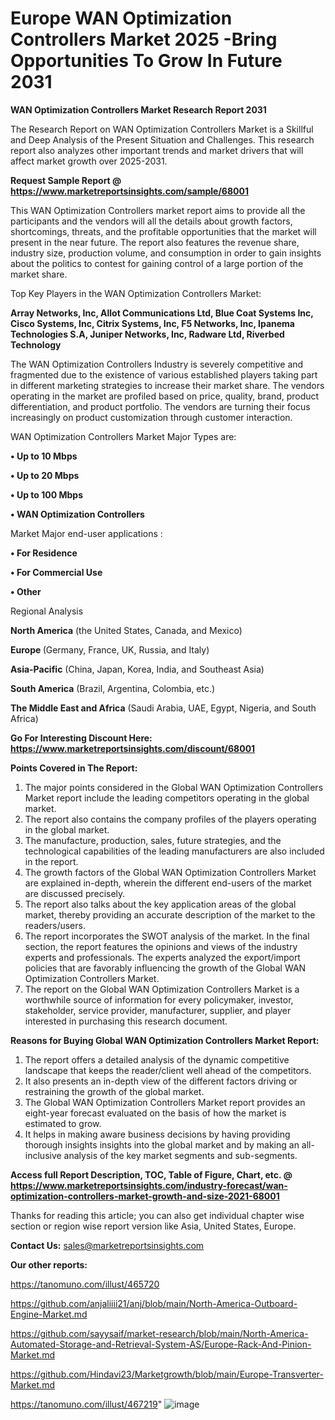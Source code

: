 # Europe WAN Optimization Controllers Market 2025 -Bring Opportunities To Grow In Future 2031

<strong>WAN Optimization Controllers Market Research Report 2031</strong>

The Research Report on WAN Optimization Controllers Market is a Skillful and Deep Analysis of the Present Situation and Challenges. This research report also analyzes other important trends and market drivers that will affect market growth over 2025-2031.

<strong>Request Sample Report @ <a href=https://www.marketreportsinsights.com/sample/68001>https://www.marketreportsinsights.com/sample/68001</a></strong>

This WAN Optimization Controllers market report aims to provide all the participants and the vendors will all the details about growth factors, shortcomings, threats, and the profitable opportunities that the market will present in the near future. The report also features the revenue share, industry size, production volume, and consumption in order to gain insights about the politics to contest for gaining control of a large portion of the market share.

Top Key Players in the WAN Optimization Controllers Market:

<strong>Array Networks, Inc, Allot Communications Ltd, Blue Coat Systems Inc, Cisco Systems, Inc, Citrix Systems, Inc, F5 Networks, Inc, Ipanema Technologies S.A, Juniper Networks, Inc, Radware Ltd, Riverbed Technology</strong>

The WAN Optimization Controllers Industry is severely competitive and fragmented due to the existence of various established players taking part in different marketing strategies to increase their market share. The vendors operating in the market are profiled based on price, quality, brand, product differentiation, and product portfolio. The vendors are turning their focus increasingly on product customization through customer interaction.

WAN Optimization Controllers Market Major Types are:

<strong>• Up to 10 Mbps

• Up to 20 Mbps

• Up to 100 Mbps

• WAN Optimization Controllers</strong>

Market Major end-user applications :

<strong>• For Residence

• For Commercial Use

• Other</strong>

Regional Analysis

</u><strong><b>North America</b></strong> (the United States, Canada, and Mexico)

<strong><b>Europe </b></strong>(Germany, France, UK, Russia, and Italy)

<strong><b>Asia-Pacific</b></strong> (China, Japan, Korea, India, and Southeast Asia)

<strong><b>South America</b></strong> (Brazil, Argentina, Colombia, etc.)

<strong><b>The Middle East and Africa</b></strong> (Saudi Arabia, UAE, Egypt, Nigeria, and South Africa)

<strong>Go For Interesting Discount Here: <a href=https://www.marketreportsinsights.com/discount/68001>https://www.marketreportsinsights.com/discount/68001</a></strong>

<strong>Points Covered in The Report:</strong>
<ol>
  <li>The major points considered in the Global WAN Optimization Controllers Market report include the leading competitors operating in the global market.</li>
  <li>The report also contains the company profiles of the players operating in the global market.</li>
  <li>The manufacture, production, sales, future strategies, and the technological capabilities of the leading manufacturers are also included in the report.</li>
  <li>The growth factors of the Global WAN Optimization Controllers Market are explained in-depth, wherein the different end-users of the market are discussed precisely.</li>
  <li>The report also talks about the key application areas of the global market, thereby providing an accurate description of the market to the readers/users.</li>
  <li>The report incorporates the SWOT analysis of the market. In the final section, the report features the opinions and views of the industry experts and professionals. The experts analyzed the export/import policies that are favorably influencing the growth of the Global WAN Optimization Controllers Market.</li>
  <li>The report on the Global WAN Optimization Controllers Market is a worthwhile source of information for every policymaker, investor, stakeholder, service provider, manufacturer, supplier, and player interested in purchasing this research document.</li>
</ol>
<strong>Reasons for Buying Global WAN Optimization Controllers Market Report:</strong>

<ol>
  <li>The report offers a detailed analysis of the dynamic competitive landscape that keeps the reader/client well ahead of the competitors.</li>
  <li>It also presents an in-depth view of the different factors driving or restraining the growth of the global market.</li>
  <li>The Global WAN Optimization Controllers Market report provides an eight-year forecast evaluated on the basis of how the market is estimated to grow.</li>
  <li>It helps in making aware business decisions by having providing thorough insights insights into the global market and by making an all-inclusive analysis of the key market segments and sub-segments.</li>
</ol>
<strong>Access full Report Description, TOC, Table of Figure, Chart, etc. @ <a href=https://www.marketreportsinsights.com/industry-forecast/wan-optimization-controllers-market-growth-and-size-2021-68001>https://www.marketreportsinsights.com/industry-forecast/wan-optimization-controllers-market-growth-and-size-2021-68001</a></strong>


Thanks for reading this article; you can also get individual chapter wise section or region wise report version like Asia, United States, Europe.

<strong>Contact Us:</strong>
sales@marketreportsinsights.com

<strong>Our other reports:</strong>

<a href=https://tanomuno.com/illust/465720>https://tanomuno.com/illust/465720</a>

<a href=https://github.com/anjaliiii21/anj/blob/main/North-America-Outboard-Engine-Market.md>https://github.com/anjaliiii21/anj/blob/main/North-America-Outboard-Engine-Market.md</a>

<a href=https://github.com/sayysaif/market-research/blob/main/North-America-Automated-Storage-and-Retrieval-System-AS/Europe-Rack-And-Pinion-Market.md>https://github.com/sayysaif/market-research/blob/main/North-America-Automated-Storage-and-Retrieval-System-AS/Europe-Rack-And-Pinion-Market.md</a>

<a href=https://github.com/Hindavi23/Marketgrowth/blob/main/Europe-Transverter-Market.md>https://github.com/Hindavi23/Marketgrowth/blob/main/Europe-Transverter-Market.md</a>

<a href=https://tanomuno.com/illust/467219>https://tanomuno.com/illust/467219</a>"
![image](https://github.com/user-attachments/assets/35d92cff-d1a7-43b8-a74e-0a5f95f57cde)
